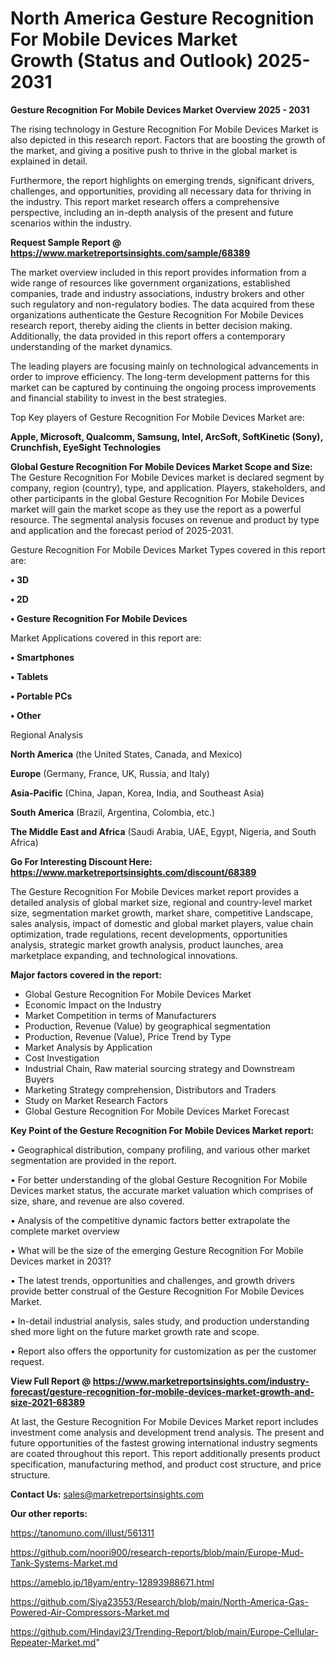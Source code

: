 # North America Gesture Recognition For Mobile Devices Market Growth (Status and Outlook) 2025-2031

<Strong> Gesture Recognition For Mobile Devices Market Overview 2025 - 2031</strong>

The rising technology in Gesture Recognition For Mobile Devices Market is also depicted in this research report. Factors that are boosting the growth of the market, and giving a positive push to thrive in the global market is explained in detail.

Furthermore, the report highlights on emerging trends, significant drivers, challenges, and opportunities, providing all necessary data for thriving in the industry. This report market research offers a comprehensive perspective, including an in-depth analysis of the present and future scenarios within the industry.

<strong>Request Sample Report @ <a href=https://www.marketreportsinsights.com/sample/68389>https://www.marketreportsinsights.com/sample/68389</a></strong>

The market overview included in this report provides information from a wide range of resources like government organizations, established companies, trade and industry associations, industry brokers and other such regulatory and non-regulatory bodies. The data acquired from these organizations authenticate the Gesture Recognition For Mobile Devices research report, thereby aiding the clients in better decision making. Additionally, the data provided in this report offers a contemporary understanding of the market dynamics.

The leading players are focusing mainly on technological advancements in order to improve efficiency. The long-term development patterns for this market can be captured by continuing the ongoing process improvements and financial stability to invest in the best strategies.

Top Key players of Gesture Recognition For Mobile Devices Market are:

<strong>Apple, Microsoft, Qualcomm, Samsung, Intel, ArcSoft, SoftKinetic (Sony), Crunchfish, EyeSight Technologies</strong>

<strong><b>Global Gesture Recognition For Mobile Devices Market Scope and Size:</b></strong>
The Gesture Recognition For Mobile Devices market is declared segment by company, region (country), type, and application. Players, stakeholders, and other participants in the global Gesture Recognition For Mobile Devices market will gain the market scope as they use the report as a powerful resource. The segmental analysis focuses on revenue and product by type and application and the forecast period of 2025-2031.

Gesture Recognition For Mobile Devices Market Types covered in this report are:

<strong>• 3D

• 2D

• Gesture Recognition For Mobile Devices</strong>

Market Applications covered in this report are:

<strong>• Smartphones

• Tablets

• Portable PCs

• Other</strong> 

Regional Analysis

<strong>North America</strong> (the United States, Canada, and Mexico)

<strong>Europe</strong> (Germany, France, UK, Russia, and Italy)

<strong>Asia-Pacific</strong> (China, Japan, Korea, India, and Southeast Asia)

<strong>South America</strong> (Brazil, Argentina, Colombia, etc.)

<strong>The Middle East and Africa</strong> (Saudi Arabia, UAE, Egypt, Nigeria, and South Africa)

<strong>Go For Interesting Discount Here: <a href=https://www.marketreportsinsights.com/discount/68389>https://www.marketreportsinsights.com/discount/68389</a></strong>

The Gesture Recognition For Mobile Devices market report provides a detailed analysis of global market size, regional and country-level market size, segmentation market growth, market share, competitive Landscape, sales analysis, impact of domestic and global market players, value chain optimization, trade regulations, recent developments, opportunities analysis, strategic market growth analysis, product launches, area marketplace expanding, and technological innovations.

<strong><b>Major factors covered in the report:</b></strong>
<ul>
  <li>Global Gesture Recognition For Mobile Devices Market </li>
  <li>Economic Impact on the Industry</li>
  <li>Market Competition in terms of Manufacturers</li>
  <li>Production, Revenue (Value) by geographical segmentation</li>
  <li>Production, Revenue (Value), Price Trend by Type</li>
  <li>Market Analysis by Application</li>
  <li>Cost Investigation</li>
  <li>Industrial Chain, Raw material sourcing strategy and Downstream Buyers</li>
  <li>Marketing Strategy comprehension, Distributors and Traders</li>
  <li>Study on Market Research Factors</li>
  <li>Global Gesture Recognition For Mobile Devices Market Forecast</li>
</ul>

<strong><b>Key Point of the Gesture Recognition For Mobile Devices Market report:</b></strong>

• Geographical distribution, company profiling, and various other market segmentation are provided in the report.

• For better understanding of the global Gesture Recognition For Mobile Devices market status, the accurate market valuation which comprises of size, share, and revenue are also covered.

• Analysis of the competitive dynamic factors better extrapolate the complete market overview

• What will be the size of the emerging Gesture Recognition For Mobile Devices market in 2031?

• The latest trends, opportunities and challenges, and growth drivers provide better construal of the Gesture Recognition For Mobile Devices Market.

• In-detail industrial analysis, sales study, and production understanding shed more light on the future market growth rate and scope.

• Report also offers the opportunity for customization as per the customer request.

<strong><b>View Full Report @ <a href=https://www.marketreportsinsights.com/industry-forecast/gesture-recognition-for-mobile-devices-market-growth-and-size-2021-68389>https://www.marketreportsinsights.com/industry-forecast/gesture-recognition-for-mobile-devices-market-growth-and-size-2021-68389</a></b></strong>


At last, the Gesture Recognition For Mobile Devices Market report includes investment come analysis and development trend analysis. The present and future opportunities of the fastest growing international industry segments are coated throughout this report. This report additionally presents product specification, manufacturing method, and product cost structure, and price structure.

<strong>Contact Us:</strong>
sales@marketreportsinsights.com

<strong>Our other reports:</strong>

<a href=https://tanomuno.com/illust/561311>https://tanomuno.com/illust/561311</a>

<a href=https://github.com/noori900/research-reports/blob/main/Europe-Mud-Tank-Systems-Market.md>https://github.com/noori900/research-reports/blob/main/Europe-Mud-Tank-Systems-Market.md</a>

<a href=https://ameblo.jp/18yam/entry-12893988671.html>https://ameblo.jp/18yam/entry-12893988671.html</a>

<a href=https://github.com/Siya23553/Research/blob/main/North-America-Gas-Powered-Air-Compressors-Market.md>https://github.com/Siya23553/Research/blob/main/North-America-Gas-Powered-Air-Compressors-Market.md</a>

<a href=https://github.com/Hindavi23/Trending-Report/blob/main/Europe-Cellular-Repeater-Market.md>https://github.com/Hindavi23/Trending-Report/blob/main/Europe-Cellular-Repeater-Market.md</a>"
